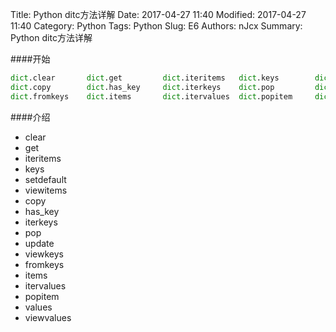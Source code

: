 Title: Python ditc方法详解
Date: 2017-04-27 11:40
Modified: 2017-04-27 11:40
Category: Python
Tags: Python
Slug: E6
Authors: nJcx
Summary: Python ditc方法详解

####开始
```python
dict.clear       dict.get         dict.iteritems   dict.keys        dict.setdefault  dict.viewitems
dict.copy        dict.has_key     dict.iterkeys    dict.pop         dict.update      dict.viewkeys
dict.fromkeys    dict.items       dict.itervalues  dict.popitem     dict.values      dict.viewvalues
```

####介绍

- clear
- get
- iteritems
- keys        
- setdefault  
- viewitems
- copy        
- has_key     
- iterkeys    
- pop         
- update      
- viewkeys
- fromkeys    
- items       
- itervalues  
- popitem     
- values      
- viewvalues
